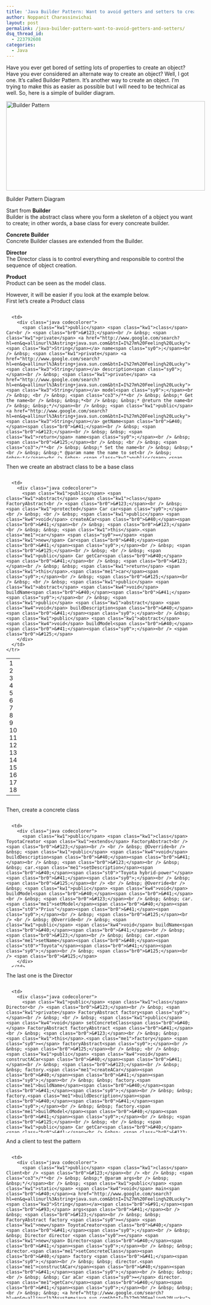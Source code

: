 ```yaml
---
title: 'Java Builder Pattern: Want to avoid getters and setters to create an object?'
author: Noppanit Charassinvichai
layout: post
permalink: /java-builder-pattern-want-to-avoid-getters-and-setters/
dsq_thread_id:
  - 223792608
categories:
  - Java
---
```

Have you ever get bored of setting lots of properties to create an object? Have you ever considered an alternate way to create an object? Well, I got one. It&#8217;s called Builder Pattern. It&#8217;s another way to create an object. I&#8217;m trying to make this as easier as possible but I will need to be technical as well. So, here is a simple of builder diagram.

<div style="width: 543px" class="wp-caption alignnone">
  <img alt="Builder Pattern" src="http://upload.wikimedia.org/wikipedia/en/6/6e/Builder2.png" title="Builder Pattern" width="533" height="240" />
  
  <p class="wp-caption-text">
    Builder Pattern Diagram
  </p>
</div>

Start from **Builder**  
Builder is the abstract class where you form a skeleton of a object you want to create; in other words, a base class for every concreate builder.

**Concrete Builder**  
Concrete Builder classes are extended from the Builder.

**Director**  
The Director class is to control everything and responsible to control the sequence of object creation. 

**Product**  
Product can be seen as the model class.

However, it will be easier if you look at the example below.  
First let&#8217;s create a Product class

<div class="codecolorer-container java blackboard" style="overflow:auto;white-space:nowrap;width:100%;height:400px;">
  <table cellspacing="0" cellpadding="0">
    <tr>
      <td class="line-numbers">
        <div>
          1<br />2<br />3<br />4<br />5<br />6<br />7<br />8<br />9<br />10<br />11<br />12<br />13<br />14<br />15<br />16<br />17<br />18<br />19<br />20<br />21<br />22<br />23<br />24<br />25<br />26<br />27<br />28<br />29<br />30<br />31<br />32<br />33<br />34<br />35<br />36<br />37<br />38<br />39<br />40<br />41<br />42<br />43<br />44<br />45<br />46<br />47<br />48<br />49<br />50<br />51<br />52<br />53<br />54<br />55<br />56<br />57<br />58<br />59<br />60<br />61<br />62<br />63<br />64<br />65<br />66<br />
        </div>
      </td>
      
      <td>
        <div class="java codecolorer">
          <span class="kw1">public</span> <span class="kw1">class</span> Car<br /> <span class="br0">&#123;</span><br /> &nbsp; <span class="kw1">private</span> <a href="http://www.google.com/search?hl=en&q=allinurl%3Astring+java.sun.com&btnI=I%27m%20Feeling%20Lucky"><span class="kw3">String</span></a> name<span class="sy0">;</span><br /> &nbsp; <span class="kw1">private</span> <a href="http://www.google.com/search?hl=en&q=allinurl%3Astring+java.sun.com&btnI=I%27m%20Feeling%20Lucky"><span class="kw3">String</span></a> description<span class="sy0">;</span><br /> &nbsp; <span class="kw1">private</span> <a href="http://www.google.com/search?hl=en&q=allinurl%3Astring+java.sun.com&btnI=I%27m%20Feeling%20Lucky"><span class="kw3">String</span></a> model<span class="sy0">;</span><br /> &nbsp; <br /> &nbsp; <span class="co3">/**<br /> &nbsp; &nbsp;* Get the name<br /> &nbsp; &nbsp;*<br /> &nbsp; &nbsp;* @return the name<br /> &nbsp; &nbsp;*/</span><br /> &nbsp; <span class="kw1">public</span> <a href="http://www.google.com/search?hl=en&q=allinurl%3Astring+java.sun.com&btnI=I%27m%20Feeling%20Lucky"><span class="kw3">String</span></a> getName<span class="br0">&#40;</span><span class="br0">&#41;</span><br /> &nbsp; <span class="br0">&#123;</span><br /> &nbsp; &nbsp; <span class="kw1">return</span> name<span class="sy0">;</span><br /> &nbsp; <span class="br0">&#125;</span><br /> &nbsp; <br /> &nbsp; <span class="co3">/**<br /> &nbsp; &nbsp;* Set the name<br /> &nbsp; &nbsp;*<br /> &nbsp; &nbsp;* @param name the name to set<br /> &nbsp; &nbsp;*/</span><br /> &nbsp; <span class="kw1">public</span> <span class="kw4">void</span> setName<span class="br0">&#40;</span><a href="http://www.google.com/search?hl=en&q=allinurl%3Astring+java.sun.com&btnI=I%27m%20Feeling%20Lucky"><span class="kw3">String</span></a> name<span class="br0">&#41;</span><br /> &nbsp; <span class="br0">&#123;</span><br /> &nbsp; &nbsp; <span class="kw1">this</span>.<span class="me1">name</span> <span class="sy0">=</span> name<span class="sy0">;</span><br /> &nbsp; <span class="br0">&#125;</span><br /> &nbsp; <br /> &nbsp; <span class="co3">/**<br /> &nbsp; &nbsp;* Get the description<br /> &nbsp; &nbsp;*<br /> &nbsp; &nbsp;* @return the description<br /> &nbsp; &nbsp;*/</span><br /> &nbsp; <span class="kw1">public</span> <a href="http://www.google.com/search?hl=en&q=allinurl%3Astring+java.sun.com&btnI=I%27m%20Feeling%20Lucky"><span class="kw3">String</span></a> getDescription<span class="br0">&#40;</span><span class="br0">&#41;</span><br /> &nbsp; <span class="br0">&#123;</span><br /> &nbsp; &nbsp; <span class="kw1">return</span> description<span class="sy0">;</span><br /> &nbsp; <span class="br0">&#125;</span><br /> &nbsp; <br /> &nbsp; <span class="co3">/**<br /> &nbsp; &nbsp;* Set the description<br /> &nbsp; &nbsp;*<br /> &nbsp; &nbsp;* @param description the description to set<br /> &nbsp; &nbsp;*/</span><br /> &nbsp; <span class="kw1">public</span> <span class="kw4">void</span> setDescription<span class="br0">&#40;</span><a href="http://www.google.com/search?hl=en&q=allinurl%3Astring+java.sun.com&btnI=I%27m%20Feeling%20Lucky"><span class="kw3">String</span></a> description<span class="br0">&#41;</span><br /> &nbsp; <span class="br0">&#123;</span><br /> &nbsp; &nbsp; <span class="kw1">this</span>.<span class="me1">description</span> <span class="sy0">=</span> description<span class="sy0">;</span><br /> &nbsp; <span class="br0">&#125;</span><br /> &nbsp; <br /> &nbsp; <span class="co3">/**<br /> &nbsp; &nbsp;* Get the model<br /> &nbsp; &nbsp;*<br /> &nbsp; &nbsp;* @return the model<br /> &nbsp; &nbsp;*/</span><br /> &nbsp; <span class="kw1">public</span> <a href="http://www.google.com/search?hl=en&q=allinurl%3Astring+java.sun.com&btnI=I%27m%20Feeling%20Lucky"><span class="kw3">String</span></a> getModel<span class="br0">&#40;</span><span class="br0">&#41;</span><br /> &nbsp; <span class="br0">&#123;</span><br /> &nbsp; &nbsp; <span class="kw1">return</span> model<span class="sy0">;</span><br /> &nbsp; <span class="br0">&#125;</span><br /> &nbsp; <br /> &nbsp; <span class="co3">/**<br /> &nbsp; &nbsp;* Set the model<br /> &nbsp; &nbsp;*<br /> &nbsp; &nbsp;* @param model the model to set<br /> &nbsp; &nbsp;*/</span><br /> &nbsp; <span class="kw1">public</span> <span class="kw4">void</span> setModel<span class="br0">&#40;</span><a href="http://www.google.com/search?hl=en&q=allinurl%3Astring+java.sun.com&btnI=I%27m%20Feeling%20Lucky"><span class="kw3">String</span></a> model<span class="br0">&#41;</span><br /> &nbsp; <span class="br0">&#123;</span><br /> &nbsp; &nbsp; <span class="kw1">this</span>.<span class="me1">model</span> <span class="sy0">=</span> model<span class="sy0">;</span><br /> &nbsp; <span class="br0">&#125;</span><br /> <span class="br0">&#125;</span>
        </div>
      </td>
    </tr>
  </table>
</div>

Then we create an abstract class to be a base class

<div class="codecolorer-container java blackboard" style="overflow:auto;white-space:nowrap;width:100%;">
  <table cellspacing="0" cellpadding="0">
    <tr>
      <td class="line-numbers">
        <div>
          1<br />2<br />3<br />4<br />5<br />6<br />7<br />8<br />9<br />10<br />11<br />12<br />13<br />14<br />15<br />16<br />17<br />18<br />
        </div>
      </td>
      
      <td>
        <div class="java codecolorer">
          <span class="kw1">public</span> <span class="kw1">abstract</span> <span class="kw1">class</span> FactoryAbstract<br /> <span class="br0">&#123;</span><br /> &nbsp; <span class="kw1">protected</span> Car car<span class="sy0">;</span><br /> &nbsp; <br /> &nbsp; <span class="kw1">public</span> <span class="kw4">void</span> createACar<span class="br0">&#40;</span><span class="br0">&#41;</span><br /> &nbsp; <span class="br0">&#123;</span><br /> &nbsp; &nbsp; <span class="kw1">this</span>.<span class="me1">car</span> <span class="sy0">=</span> <span class="kw1">new</span> Car<span class="br0">&#40;</span><span class="br0">&#41;</span><span class="sy0">;</span><br /> &nbsp; <span class="br0">&#125;</span><br /> &nbsp; <br /> &nbsp; <span class="kw1">public</span> Car getCar<span class="br0">&#40;</span><span class="br0">&#41;</span><br /> &nbsp; <span class="br0">&#123;</span><br /> &nbsp; &nbsp; <span class="kw1">return</span> <span class="kw1">this</span>.<span class="me1">car</span><span class="sy0">;</span><br /> &nbsp; <span class="br0">&#125;</span><br /> &nbsp; <br /> &nbsp; <span class="kw1">public</span> <span class="kw1">abstract</span> <span class="kw4">void</span> buildName<span class="br0">&#40;</span><span class="br0">&#41;</span><span class="sy0">;</span><br /> &nbsp; <span class="kw1">public</span> <span class="kw1">abstract</span> <span class="kw4">void</span> buildDescription<span class="br0">&#40;</span><span class="br0">&#41;</span><span class="sy0">;</span><br /> &nbsp; <span class="kw1">public</span> <span class="kw1">abstract</span> <span class="kw4">void</span> buildModel<span class="br0">&#40;</span><span class="br0">&#41;</span><span class="sy0">;</span><br /> <span class="br0">&#125;</span>
        </div>
      </td>
    </tr>
  </table>
</div>

Then, create a concrete class

<div class="codecolorer-container java blackboard" style="overflow:auto;white-space:nowrap;width:100%;height:400px;">
  <table cellspacing="0" cellpadding="0">
    <tr>
      <td class="line-numbers">
        <div>
          1<br />2<br />3<br />4<br />5<br />6<br />7<br />8<br />9<br />10<br />11<br />12<br />13<br />14<br />15<br />16<br />17<br />18<br />19<br />20<br />21<br />
        </div>
      </td>
      
      <td>
        <div class="java codecolorer">
          <span class="kw1">public</span> <span class="kw1">class</span> ToyotaCreator <span class="kw1">extends</span> FactoryAbstract<br /> <span class="br0">&#123;</span><br /> <br /> &nbsp; @Override<br /> &nbsp; <span class="kw1">public</span> <span class="kw4">void</span> buildDescription<span class="br0">&#40;</span><span class="br0">&#41;</span><br /> &nbsp; <span class="br0">&#123;</span><br /> &nbsp; &nbsp; car.<span class="me1">setDescription</span><span class="br0">&#40;</span><span class="st0">"Toyota hybrid-power"</span><span class="br0">&#41;</span><span class="sy0">;</span><br /> &nbsp; <span class="br0">&#125;</span><br /> <br /> &nbsp; @Override<br /> &nbsp; <span class="kw1">public</span> <span class="kw4">void</span> buildModel<span class="br0">&#40;</span><span class="br0">&#41;</span><br /> &nbsp; <span class="br0">&#123;</span><br /> &nbsp; &nbsp; car.<span class="me1">setModel</span><span class="br0">&#40;</span><span class="st0">"Prius"</span><span class="br0">&#41;</span><span class="sy0">;</span><br /> &nbsp; <span class="br0">&#125;</span><br /> <br /> &nbsp; @Override<br /> &nbsp; <span class="kw1">public</span> <span class="kw4">void</span> buildName<span class="br0">&#40;</span><span class="br0">&#41;</span><br /> &nbsp; <span class="br0">&#123;</span><br /> &nbsp; &nbsp; car.<span class="me1">setName</span><span class="br0">&#40;</span><span class="st0">"Toyota"</span><span class="br0">&#41;</span><span class="sy0">;</span><br /> &nbsp; <span class="br0">&#125;</span><br /> <span class="br0">&#125;</span>
        </div>
      </td>
    </tr>
  </table>
</div>

The last one is the Director

<div class="codecolorer-container java blackboard" style="overflow:auto;white-space:nowrap;width:100%;height:400px;">
  <table cellspacing="0" cellpadding="0">
    <tr>
      <td class="line-numbers">
        <div>
          1<br />2<br />3<br />4<br />5<br />6<br />7<br />8<br />9<br />10<br />11<br />12<br />13<br />14<br />15<br />16<br />17<br />18<br />19<br />20<br />21<br />22<br />
        </div>
      </td>
      
      <td>
        <div class="java codecolorer">
          <span class="kw1">public</span> <span class="kw1">class</span> Director<br /> <span class="br0">&#123;</span><br /> &nbsp; <span class="kw1">private</span> FactoryAbstract factory<span class="sy0">;</span><br /> &nbsp; <br /> &nbsp; <span class="kw1">public</span> <span class="kw4">void</span> setConcreteClass<span class="br0">&#40;</span> FactoryAbstract factoryAbstract <span class="br0">&#41;</span><br /> &nbsp; <span class="br0">&#123;</span><br /> &nbsp; &nbsp; <span class="kw1">this</span>.<span class="me1">factory</span> <span class="sy0">=</span> factoryAbstract<span class="sy0">;</span><br /> &nbsp; <span class="br0">&#125;</span><br /> &nbsp; <br /> &nbsp; <span class="kw1">public</span> <span class="kw4">void</span> constructACar<span class="br0">&#40;</span><span class="br0">&#41;</span><br /> &nbsp; <span class="br0">&#123;</span><br /> &nbsp; &nbsp; factory.<span class="me1">createACar</span><span class="br0">&#40;</span><span class="br0">&#41;</span><span class="sy0">;</span><br /> &nbsp; &nbsp; factory.<span class="me1">buildName</span><span class="br0">&#40;</span><span class="br0">&#41;</span><span class="sy0">;</span><br /> &nbsp; &nbsp; factory.<span class="me1">buildDescription</span><span class="br0">&#40;</span><span class="br0">&#41;</span><span class="sy0">;</span><br /> &nbsp; &nbsp; factory.<span class="me1">buildModel</span><span class="br0">&#40;</span><span class="br0">&#41;</span><span class="sy0">;</span><br /> &nbsp; <span class="br0">&#125;</span><br /> &nbsp; <br /> &nbsp; <span class="kw1">public</span> Car getCar<span class="br0">&#40;</span><span class="br0">&#41;</span><br /> &nbsp; <span class="br0">&#123;</span><br /> &nbsp; &nbsp; <span class="kw1">return</span> factory.<span class="me1">getCar</span><span class="br0">&#40;</span><span class="br0">&#41;</span><span class="sy0">;</span><br /> &nbsp; <span class="br0">&#125;</span><br /> <span class="br0">&#125;</span>
        </div>
      </td>
    </tr>
  </table>
</div>

And a client to test the pattern

<div class="codecolorer-container java blackboard" style="overflow:auto;white-space:nowrap;width:100%;height:400px;">
  <table cellspacing="0" cellpadding="0">
    <tr>
      <td class="line-numbers">
        <div>
          1<br />2<br />3<br />4<br />5<br />6<br />7<br />8<br />9<br />10<br />11<br />12<br />13<br />14<br />15<br />16<br />17<br />18<br />19<br />20<br />21<br />
        </div>
      </td>
      
      <td>
        <div class="java codecolorer">
          <span class="kw1">public</span> <span class="kw1">class</span> Client<br /> <span class="br0">&#123;</span><br /> <br /> &nbsp; <span class="co3">/**<br /> &nbsp; &nbsp;* @param args<br /> &nbsp; &nbsp;*/</span><br /> &nbsp; <span class="kw1">public</span> <span class="kw1">static</span> <span class="kw4">void</span> main<span class="br0">&#40;</span><a href="http://www.google.com/search?hl=en&q=allinurl%3Astring+java.sun.com&btnI=I%27m%20Feeling%20Lucky"><span class="kw3">String</span></a><span class="br0">&#91;</span><span class="br0">&#93;</span> args<span class="br0">&#41;</span><br /> &nbsp; <span class="br0">&#123;</span><br /> &nbsp; &nbsp; FactoryAbstract factory <span class="sy0">=</span> <span class="kw1">new</span> ToyotaCreator<span class="br0">&#40;</span><span class="br0">&#41;</span><span class="sy0">;</span><br /> &nbsp; &nbsp; Director director <span class="sy0">=</span> <span class="kw1">new</span> Director<span class="br0">&#40;</span><span class="br0">&#41;</span><span class="sy0">;</span><br /> &nbsp; &nbsp; director.<span class="me1">setConcreteClass</span><span class="br0">&#40;</span> factory <span class="br0">&#41;</span><span class="sy0">;</span><br /> &nbsp; &nbsp; director.<span class="me1">constructACar</span><span class="br0">&#40;</span><span class="br0">&#41;</span><span class="sy0">;</span><br /> &nbsp; &nbsp; <br /> &nbsp; &nbsp; Car aCar <span class="sy0">=</span> director.<span class="me1">getCar</span><span class="br0">&#40;</span><span class="br0">&#41;</span><span class="sy0">;</span><br /> &nbsp; &nbsp; <br /> &nbsp; &nbsp; <a href="http://www.google.com/search?hl=en&q=allinurl%3Asystem+java.sun.com&btnI=I%27m%20Feeling%20Lucky"><span class="kw3">System</span></a>.<span class="me1">out</span>.<span class="me1">println</span><span class="br0">&#40;</span> <span class="st0">"Name: "</span> <span class="sy0">+</span> aCar.<span class="me1">getName</span><span class="br0">&#40;</span><span class="br0">&#41;</span> <span class="br0">&#41;</span><span class="sy0">;</span><br /> &nbsp; &nbsp; <a href="http://www.google.com/search?hl=en&q=allinurl%3Asystem+java.sun.com&btnI=I%27m%20Feeling%20Lucky"><span class="kw3">System</span></a>.<span class="me1">out</span>.<span class="me1">println</span><span class="br0">&#40;</span> <span class="st0">"Description: "</span> <span class="sy0">+</span> aCar.<span class="me1">getDescription</span><span class="br0">&#40;</span><span class="br0">&#41;</span> <span class="br0">&#41;</span><span class="sy0">;</span><br /> &nbsp; &nbsp; <a href="http://www.google.com/search?hl=en&q=allinurl%3Asystem+java.sun.com&btnI=I%27m%20Feeling%20Lucky"><span class="kw3">System</span></a>.<span class="me1">out</span>.<span class="me1">println</span><span class="br0">&#40;</span> <span class="st0">"Model: "</span> <span class="sy0">+</span> aCar.<span class="me1">getModel</span><span class="br0">&#40;</span><span class="br0">&#41;</span> <span class="br0">&#41;</span><span class="sy0">;</span><br /> &nbsp; <span class="br0">&#125;</span><br /> <br /> <span class="br0">&#125;</span>
        </div>
      </td>
    </tr>
  </table>
</div>